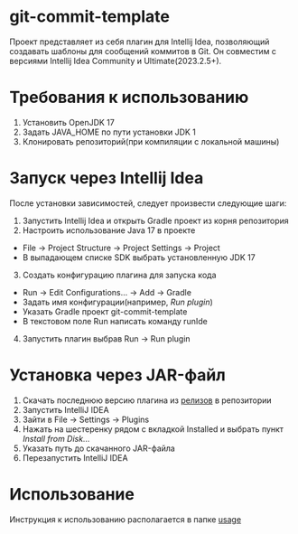 # git-commit-template

Проект представляет из себя плагин для Intellij Idea, позволяющий создавать шаблоны для сообщений коммитов в Git. Он совместим с версиями Intellij Idea Community и Ultimate(2023.2.5+). 

# Требования к использованию

1. Установить OpenJDK 17
2. Задать JAVA_HOME по пути установки JDK 1
3. Клонировать репозиторий(при компиляции с локальной машины)

# Запуск через Intellij Idea

После установки зависимостей, следует произвести следующие шаги:
1. Запустить Intellij Idea и открыть Gradle проект из корня репозитория
2. Настроить использование Java 17 в проекте
- File -> Project Structure -> Project Settings -> Project
- В выпадающем списке SDK выбрать установленную JDK 17
3. Создать конфигурацию плагина для запуска кода
- Run -> Edit Configurations... -> Add -> Gradle
- Задать имя конфигурации(например, *Run plugin*)
- Указать Gradle проект git-commit-template
- В текстовом поле Run написать команду runIde
4. Запустить плагин выбрав Run -> Run plugin

# Установка через JAR-файл
1. Скачать последнюю версию плагина из [релизов](https://github.com/azatyamanaev/git-commit-template/releases) в репозитории
2. Запустить IntelliJ IDEA
3. Зайти в File -> Settings -> Plugins
4. Нажать на шестеренку рядом с вкладкой Installed и выбрать пункт *Install from Disk...*
5. Указать путь до скачанного JAR-файла
6. Перезапустить IntelliJ IDEA

# Использование

Инструкция к использованию располагается в папке [usage](https://github.com/azatyamanaev/git-commit-template/tree/main/usage)
